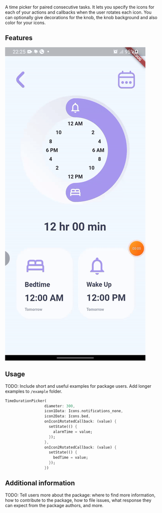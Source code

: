 <!-- 
This README describes the package. If you publish this package to pub.dev,
this README's contents appear on the landing page for your package.

For information about how to write a good package README, see the guide for
[writing package pages](https://dart.dev/guides/libraries/writing-package-pages). 

For general information about developing packages, see the Dart guide for
[creating packages](https://dart.dev/guides/libraries/create-library-packages)
and the Flutter guide for
[developing packages and plugins](https://flutter.dev/developing-packages). 
-->

A time picker for paired consecutive tasks. It lets you specify the icons for each of your actions and callbacks when the user rotates each icon. You can optionally give decorations for the knob, the knob background and also color for your icons.

## Features

![](demo.gif)

## Usage

TODO: Include short and useful examples for package users. Add longer examples
to `/example` folder. 

```dart
TimeDurationPicker(
                  diameter: 300,
                  icon1Data: Icons.notifications_none,
                  icon2Data: Icons.bed,
                  onIcon1RotatedCallback: (value) {
                    setState(() {
                      alarmTime = value;
                    });
                  },
                  onIcon2RotatedCallback: (value) {
                    setState(() {
                      bedTime = value;
                    });
                  })
```

## Additional information

TODO: Tell users more about the package: where to find more information, how to 
contribute to the package, how to file issues, what response they can expect 
from the package authors, and more.

